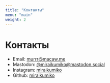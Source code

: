 ```yaml
---
title: "Контакты"
menu: "main"
weight: 2
---
```


# Контакты

* Email: [murrr@macaw.me](mailto:murrr@macaw.me)
* Mastodon: [@miraikumiko@mastodon.social](https://mastodon.social/@miraikumiko)
* Instagram: [miraikumiko](https://www.instagram.com/miraikumiko)
* Github: [miraikumiko](https://github.com/miraikumiko)
